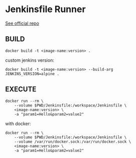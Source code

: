 # Jenkinsfile Runner

[See official repo](https://github.com/jenkinsci/jenkinsfile-runner)

## BUILD
```
docker build -t <image-name:version> .
```

custom jenkins version:

```
docker build -t <image-name:version> --build-arg JENKINS_VERSION=alpine .
```


## EXECUTE
```
docker run --rm \
	--volume $PWD/Jenkinsfile:/workspace/Jenkinsfile \
	<image-name:version> \
	-a "param1=Hello&param2=value2"
```

with docker:

```
docker run --rm \
	--volume $PWD/Jenkinsfile:/workspace/Jenkinsfile \
	--volume /var/run/docker.sock:/var/run/docker.sock \
	<image-name:version> \
	-a "param1=Hello&param2=value2"
```

